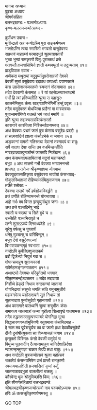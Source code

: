 मागचा अध्याय  
पुढचा अध्याय  
श्रीगर्गसंहिता  
बलभद्रखण्डः - पञ्चमोऽध्यायः  
कृष्ण-बलरामजन्मोत्सवम् -  
  
दुर्योधन उवाच -  
मुनीन्द्राहो अहं धन्योऽस्मि पुरा सङ्कर्षणस्य  
भक्तोऽस्मि त्वया स्मारितो भगवतो वासुदेवस्य  
सप्रभावं माहात्म्यं परमाद्‌भुतं श्रुतमत्रावतारौ  
भूत्वा भूम्यां रामकृष्णौ पितुः पुरात्कथं व्रजे  
गतवन्तौ व्रजवासिभिर्न ज्ञातौ कथमभूतां च तदुच्यताम् ॥१॥  
प्राड्‌विपाक उवाच -  
अथैकदा मथुरायां यदुपुर्य्यामुग्रसेनाग्रजो देवको  
देवकीं सुतां वसुदेवाय ददावथ वरवध्वोः प्रयाणकाले  
कंस उग्रसेनात्मजस्तयोः स्यन्दनं नोदयामास ॥२॥  
तदैव देववाणी कंसमाह ॥ रे यां वहसेऽस्याश्चाष्टमो  
गर्भो हि त्वां हनिष्यतीति श्रुत्वा स महासुरः  
कालनेमिसुतः कंसः खड्गपाणिर्भगिनीं हन्तुं प्रवृत्तः ॥३॥  
तदैव वसुदेवस्तं बोधयित्वा प्राहैनां मा मारयास्याः  
पुत्रान्समर्पयिष्ये यतस्ते भयं जातं ममापि ॥  
इति श्रुत्वा तद्वाक्यसारवित्कंसस्तौ  
कारागारे कारयित्वा निश्चिन्तोऽप्यभवत् ॥४॥  
अथ देवक्याः प्रथमं जातं पुत्र कंसाय वसुदेवः प्रददौ ॥  
तं सत्यवादिनं ज्ञात्वा कंसोऽर्भकं न जघान ॥५॥  
अङ्कानां वामतो गतिस्तथा देवानां तस्मादयं वा शत्रुः  
सर्वे यादवा देवाः सन्ति तव वधमिच्छन्तीति  
नारदवाक्यात्पुनर्जान्तं जातमपि निर्जघान ॥६॥  
अथ कंसभयात्पलायितानां यदूनां महान्कष्टो  
बभूव ॥ अथ सप्तमो गर्भो देवक्या भगवाननन्तो  
ह्यभवत् ॥ तत्तेजः श्रीकृष्णाज्ञया योगमाया  
देवक्युदरात्सन्निकृष्य वसुदेवस्य भार्यायां कंसभयाद्‌-  
गोकुलस्थितायां रोहिण्यामर्पयितुमाजगाम ॥७॥  
तत्रैते श्लोकाः -  
देवक्या सप्तमे गर्भे हर्षशोकविवर्द्धने ॥  
व्रजं प्रणीते रोहिण्यामनन्ते योगमायया ॥  
अहो गर्भः क्व विगत इत्यूचुर्माथुरा जनाः ॥८॥  
अथ व्रजे पञ्चदिनेषु भाद्रे  
     स्वातौ च षष्ठ्यां च सिते बुधे च ॥  
उच्चैर्ग्रहैः पञ्चभिरावृते च  
     लग्ने तुलाऽऽख्ये दिनमध्यदेशे ॥९॥  
सुरेषु वर्षत्सु च पुष्पवर्षं  
     धनेषु मुञ्चत्सु च वारिबिन्दून् ॥  
बभूव देवो वसुदेवपत्न्यां  
     विभासयन्नन्दगृहं स्वभासा ॥१०॥  
नन्दोऽपि कुर्वञ्छिशुजातकर्म  
     ददौ द्विजेभ्यो नियुतं गवां च ॥  
गोपान्समाहूय सुगायकानां  
     रावैर्महामङ्गलमाततान ॥११॥  
अथाष्टमो देवक्याः परिपूर्णतमो भगवान्  
श्रीकृष्णचन्द्रोऽवततार ॥ तदैव तदाज्ञया  
निशीथे प्रेङ्खे निधाय नन्दपत्न्यां जातायां  
योगनिद्रायां संसुप्ते जगति सति यमुनामुत्तीर्य  
महावनमेत्य यशोदाशयने सुतं निधाय तां  
सुतामादाय पुनर्वसुदेवो गृहानाययौ ॥१२॥  
अथ कारागारे बालध्वनिं श्रुत्वा शत्रुभीतः कंसः  
समागत्य जातमात्रां कन्यां गृहीत्वा शिलापृष्ठे पातयामस ॥१३॥  
तदैव तद्धस्तात्समुत्पत्त्याम्बरे योगनिद्रा भूत्वा  
सिद्धचारणगन्धर्वमुनिगणैः स्तूयमाना कंसमिदमाह -  
हे खल तव पूर्वशत्रुर्यत्र क्व वा जातो वृथा देवकीवसुदेवौ  
दीनौ दुनोषीत्युक्त्वा सा विन्ध्याचलं जगाम ॥१४॥  
इत्युक्तो विस्मितः कंसो देवकीं वसुदेवं च  
विमुच्य पूतनादीन् दैत्यान्समाहूय चानिर्दशान्निर्दशा  
न्बालान्हन्तुमाज्ञां चकार तेऽपि तथा चक्रुः ॥१५॥  
अथ नन्दोऽपि पुत्रजन्मोत्सवं श्रुत्वा महोत्सवं  
चकारैवं कंसभयमिषेण व्रजं प्राप्तौ रामकृष्णौ  
स्वमाययालक्षितौ व्रजवासिनां कृपां कर्तुं  
जातमात्रावद्‌भुतां बाललीलां चक्रतुः ॥  
कौरवेन्द्र भूयः श्रोतुमिच्छसि किम् ॥१६॥  
इति श्रीगर्गसंहितायां बलभद्रखण्डे  
श्रीबलभद्रश्रीकृष्णजन्मोत्सवो नाम पञ्चमोऽध्यायः ॥५॥  
हरिः ॐ तत्सच्छ्रीकृष्णार्पणमस्तु ॥  
  
GO TOP
